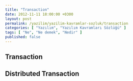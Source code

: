 ```yaml
---
title: "Transaction"
date: 2012-11-11 18:00:00 +0300
layout: post
permalink: /yazilim/yazilim-kavramlar-sozluk/transaction
categories: [ "Yazılım", "Yazılım Kavramları Sözlüğü" ]
tags: [ "Ne", "Ne demek", "Nedir" ]
published: false
---
```


## Transaction

## Distributed Transaction
